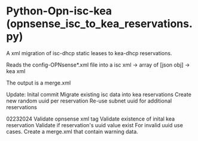 # Python-Opn-isc-kea (opnsense_isc_to_kea_reservations.py)

A xml migration of isc-dhcp static leases to kea-dhcp reservations.

Reads the config-OPNsense*.xml file into a 
isc xml -> array of [json obj] -> kea xml

The output is a merge.xml

Update:
Inital commit
    Migrate existing isc data into kea reservations
    Create new random uuid per reservation
    Re-use subnet uuid for additional reservations

02232024
    Validate opnsense xml tag
    Validate existence of inital kea reservation
    Validate if reservation's uuid value exist
    For invalid uuid use cases. Create a merge.xml
    that contain warning data.
     















